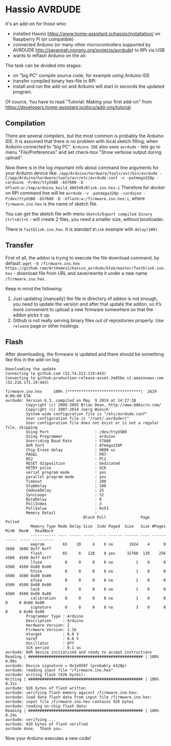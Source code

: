 # Hassio AVRDUDE

It's an add-on for those who:
* installed Hassio https://www.home-assistant.io/hassio/installation/ on Raspberry Pi (or compatible)
* connected Arduino (or many other microcontrollers supported by AVRDUDE http://savannah.nongnu.org/projects/avrdude) to RPi via USB
* wants to reflash Arduino on the air.

The task can be divided into stages:
* on "big PC" compile source code, for example using Arduino IDE
* transfer compiled binary hex-file to RPi
* install and run the add-on and Arduino will start in seconds the updated program.

Of cource, You have to read "Tutorial: Making your first add-on" from https://developers.home-assistant.io/docs/add-ons/tutorial

## Compilation
There are several compilers, but the most common is probably the Arduino IDE. It is assumed that there is no problem with local sketch filling, when Arduino connected to "big PC". `Arduino IDE` also uses `avrdude` - lets go to menu "File/Preferences" and set check-box "Show verbose output during upload". 

Now there is in the log important info about command line arguments for your Arduino device like:
`/app/Arduino/hardware/tools/avr/bin/avrdude -C/app/Arduino/hardware/tools/avr/etc/avrdude.conf -v -patmega328p -carduino -P/dev/ttyUSB0 -b57600 -D -Uflash:w:/tmp/arduino_build_486540/Blink.ino.hex:i`
Therefore for docker on RPi command line will be `avrdude -v -patmega328p -carduino -P/dev/ttyUSB0 -b57600 -D -Uflash:w:/firmware.ino.hex:i`, where `firmware.ino.hex` is the name of sketch file.

You can get the sketch file with menu `Sketch/Export compiled binary Ctrl+Alt+S` - will create 2 files, you need a smaller size, without bootloader.

There is `fastblink.ino.hex`. It is standart `Blink` example with `delay(100)`.

## Transfer
First of all, the addon is trying to execute the file download command, by default:
`wget -O /firmware.ino.hex https://github.com/ArtHome12/hassio_avrdude/blob/master/fastblink.ino.hex` - download file from URL and save/rewrite it under a new name `/firmware.ino.hex`.

Keep in mind the following:
1. Just updating (manually) the file in directory of addon is not enough, you need to update the version and after that update the addon, so it’s more convenient to upload a new firmware somewhere so that the addon picks it up.
2. Github is not really serving binary files out of repositories properly. Use `release` page or other hostings.

## Flash
After downloading, the firmware is updated and there should be something like this in the add-on log:

```
Downloading the update
Connecting to github.com (52.74.223.119:443)
Connecting to github-production-release-asset-2e65be.s3.amazonaws.com (52.216.171.19:443)
 
firmware.ino.hex     100% |********************************|  2619  0:00:00 ETA
avrdude: Version 6.3, compiled on May  9 2019 at 14:27:38
         Copyright (c) 2000-2005 Brian Dean, http://www.bdmicro.com/
         Copyright (c) 2007-2014 Joerg Wunsch
         System wide configuration file is "/etc/avrdude.conf"
         User configuration file is "/root/.avrduderc"
         User configuration file does not exist or is not a regular file, skipping
         Using Port                    : /dev/ttyUSB0
         Using Programmer              : arduino
         Overriding Baud Rate          : 57600
         AVR Part                      : ATmega328P
         Chip Erase delay              : 9000 us
         PAGEL                         : PD7
         BS2                           : PC2
         RESET disposition             : dedicated
         RETRY pulse                   : SCK
         serial program mode           : yes
         parallel program mode         : yes
         Timeout                       : 200
         StabDelay                     : 100
         CmdexeDelay                   : 25
         SyncLoops                     : 32
         ByteDelay                     : 0
         PollIndex                     : 3
         PollValue                     : 0x53
         Memory Detail                 :
                                  Block Poll               Page                       Polled
           Memory Type Mode Delay Size  Indx Paged  Size   Size #Pages MinW  MaxW   ReadBack
           ----------- ---- ----- ----- ---- ------ ------ ---- ------ ----- ----- ---------
           eeprom        65    20     4    0 no       1024    4      0  3600  3600 0xff 0xff
           flash         65     6   128    0 yes     32768  128    256  4500  4500 0xff 0xff
           lfuse          0     0     0    0 no          1    0      0  4500  4500 0x00 0x00
           hfuse          0     0     0    0 no          1    0      0  4500  4500 0x00 0x00
           efuse          0     0     0    0 no          1    0      0  4500  4500 0x00 0x00
           lock           0     0     0    0 no          1    0      0  4500  4500 0x00 0x00
           calibration    0     0     0    0 no          1    0      0     0     0 0x00 0x00
           signature      0     0     0    0 no          3    0      0     0     0 0x00 0x00
         Programmer Type : Arduino
         Description     : Arduino
         Hardware Version: 2
         Firmware Version: 1.16
         Vtarget         : 0.0 V
         Varef           : 0.0 V
         Oscillator      : Off
         SCK period      : 0.1 us
avrdude: AVR device initialized and ready to accept instructions
Reading | ################################################## | 100% 0.00s
avrdude: Device signature = 0x1e950f (probably m328p)
avrdude: reading input file "/firmware.ino.hex"
avrdude: writing flash (926 bytes):
Writing | ################################################## | 100% 0.31s
avrdude: 926 bytes of flash written
avrdude: verifying flash memory against /firmware.ino.hex:
avrdude: load data flash data from input file /firmware.ino.hex:
avrdude: input file /firmware.ino.hex contains 926 bytes
avrdude: reading on-chip flash data:
Reading | ################################################## | 100% 0.24s
avrdude: verifying ...
avrdude: 926 bytes of flash verified
avrdude done.  Thank you.
``````
Now your Arduino executes a new code!
